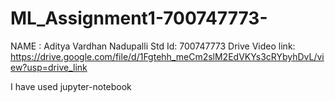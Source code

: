 # ML_Assignment1-700747773-

NAME : Aditya Vardhan Nadupalli 
Std Id: 700747773 
Drive Video link: https://drive.google.com/file/d/1Fgtehh_meCm2slM2EdVKYs3cRYbyhDvL/view?usp=drive_link

I have used jupyter-notebook

